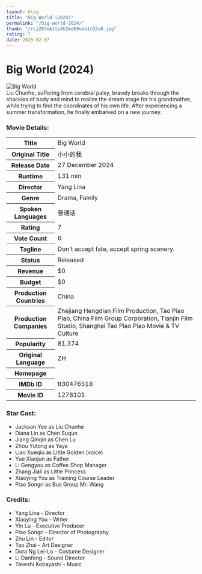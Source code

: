 ```yaml
---
layout: blog
title: "Big World (2024)"
permalink: "/big-world-2024/"
thumb: "/rLj287mA1tp4hZmd69umb1rOZu8.jpg"
rating: 7
date: 2025-02-07
---
```

<h1 class="title">Big World (2024)</h1><div class="poster"><img src="{{ site.imglink }}/rLj287mA1tp4hZmd69umb1rOZu8.jpg" alt="Big World" class="img-fluid rounded"/></div><div class="plot">Liu Chunhe, suffering from cerebral palsy, bravely breaks through the shackles of body and mind to realize the dream stage for his grandmother, while trying to find the coordinates of his own life. After experiencing a summer transformation, he finally embarked on a new journey.</div><h3>Movie Details:</h3><table class="table table-bordered details"><tr><th>Title</th><td>Big World</td></tr><tr><th>Original Title</th><td>小小的我</td></tr><tr><th>Release Date</th><td>27 December 2024</td></tr><tr><th>Runtime</th><td>131 min</td></tr><tr><th>Director</th><td>Yang Lina</td></tr><tr><th>Genre</th><td>Drama, Family</td></tr><tr><th>Spoken Languages</th><td>普通话</td></tr><tr><th>Rating</th><td>7</td></tr><tr><th>Vote Count</th><td>6</td></tr><tr><th>Tagline</th><td>Don't accept fate, accept spring scenery.</td></tr><tr><th>Status</th><td>Released</td></tr><tr><th>Revenue</th><td>$0</td></tr><tr><th>Budget</th><td>$0</td></tr><tr><th>Production Countries</th><td>China</td></tr><tr><th>Production Companies</th><td>Zhejiang Hengdian Film Production, Tao Piao Piao, China Film Group Corporation, Tianjin Film Studio, Shanghai Tao Piao Piao Movie & TV Culture</td></tr><tr><th>Popularity</th><td>81.374</td></tr><tr><th>Original Language</th><td>ZH</td></tr><tr><th>Homepage</th><td>   </td></tr><tr><th>IMDb ID</th><td>tt30476518</td></tr><tr><th>Movie ID</th><td>1278101</td></tr></table><h3>Star Cast:</h3><ul class="list-group cast"><li>Jackson Yee as Liu Chunhe</li><li>Diana Lin as Chen Suqun</li><li>Jiang Qinqin as Chen Lu</li><li>Zhou Yutong as Yaya</li><li>Liao Xueqiu as Little Golden (voice)</li><li>Yue Xiaojun as Father</li><li>Li Gengyou as Coffee Shop Manager</li><li>Zhang Jiali as Little Princess</li><li>Xiaoying You as Training Course Leader</li><li>Piao Songri as Bus Group Mr. Wang</li></ul><h3>Credits:</h3><ul class="list-group crew"><li>Yang Lina - Director</li><li>Xiaoying You - Writer</li><li>Yin Lu - Executive Producer</li><li>Piao Songri - Director of Photography</li><li>Zhu Lin - Editor</li><li>Tao Zhai - Art Designer</li><li>Dora Ng Lei-Lo - Costume Designer</li><li>Li Danfeng - Sound Director</li><li>Takeshi Kobayashi - Music</li></ul>